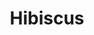 ---
title: Hibiscus
price: 18.00
tags: ["dog-collars"]
description: Beautiful collar for the flowery dog.
size: All
fields: hibiscus
templateKey: product-page-layout
image: catty/hibiscus.png
customField: 
    name: Select Size
    values: [{name: 'XSmall', priceChange: 0}, {name: 'Small', priceChange: 2},{name: 'Medium', priceChange: 5.00},{name: 'Large', priceChange: 7.00}, {name: 'XLarge', priceChange: 12 }]
---